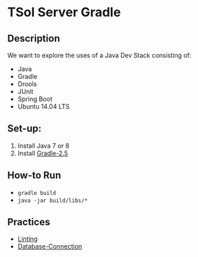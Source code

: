# TSol Server Gradle

## Description
We want to explore the uses of a Java Dev Stack consisting of:
* Java
* Gradle
* Drools
* JUnit
* Spring Boot
* Ubuntu 14.04 LTS

## Set-up:
1. Install Java 7 or 8
2. Install [Gradle-2.5](http://exponential.io/blog/2015/03/30/install-gradle-on-ubuntu-linux/)

## How-to Run
* `gradle build`
* `java -jar build/libs/*`

## Practices
* [Linting](https://github.com/google/styleguide)
* [Database-Connection](http://www.mkyong.com/spring/maven-spring-jdbc-example/)
